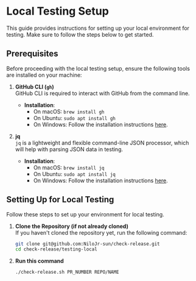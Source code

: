 # Local Testing Setup

This guide provides instructions for setting up your local environment for testing. Make sure to follow the steps below to get started.

## Prerequisites

Before proceeding with the local testing setup, ensure the following tools are installed on your machine:

1. **GitHub CLI (`gh`)**  
   GitHub CLI is required to interact with GitHub from the command line.
   
   - **Installation**:  
     - On macOS: `brew install gh`
     - On Ubuntu: `sudo apt install gh`
     - On Windows: Follow the installation instructions [here](https://cli.github.com/manual/).

2. **jq**  
   `jq` is a lightweight and flexible command-line JSON processor, which will help with parsing JSON data in testing.

   - **Installation**:  
     - On macOS: `brew install jq`
     - On Ubuntu: `sudo apt install jq`
     - On Windows: Follow the installation instructions [here](https://stedolan.github.io/jq/download/).

## Setting Up for Local Testing

Follow these steps to set up your environment for local testing.

1. **Clone the Repository (if not already cloned)**  
   If you haven't cloned the repository yet, run the following command:
   ```bash
   git clone git@github.com:NiloJr-sun/check-release.git
   cd check-release/testing-local
2. **Run this command**
   ```bash
   ./check-release.sh PR_NUMBER REPO/NAME
